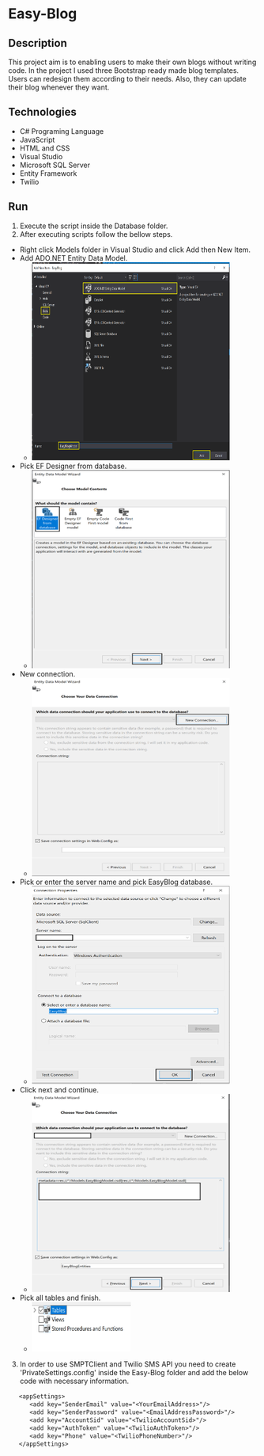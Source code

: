 # Easy-Blog

## Description

This project aim is to enabling users to make their own blogs without writing code.
In the project I used three Bootstrap ready made blog templates. Users can redesign 
them according to their needs. Also, they can update their blog whenever they want.

## Technologies

- C# Programing Language
- JavaScript
- HTML and CSS
- Visual Studio
- Microsoft SQL Server
- Entity Framework
- Twilio

## Run
1) Execute the script inside the Database folder.
2) After executing scripts follow the bellow steps.
* Right click Models folder in Visual Studio and click Add then New Item.
* Add ADO.NET Entity Data Model. 
    * <img src="img/1.png" width="400" height="400">
* Pick EF Designer from database.    
    * <img src="img/2.png" width="400" height="400">
* New connection.   
    * <img src="img/3.png" width="400" height="400">
* Pick or enter the server name and pick EasyBlog database.    
    * <img src="img/4.png" width="400" height="400">
* Click next and continue.    
    * <img src="img/5.png" width="400" height="400">
* Pick all tables and finish.
    * <img src="img/6.png" width="200" height="100">
3) In order to use SMPTClient and Twilio SMS API you need to create 'PrivateSettings.config' inside the Easy-Blog folder and add the below code with necessary information.
```
   <appSettings>
      <add key="SenderEmail" value="<YourEmailAddress>"/>
      <add key="SenderPassword" value="<EmailAddressPassword>"/>
      <add key="AccountSid" value="<TwilioAccountSid>"/>
      <add key="AuthToken" value="<TwilioAuthToken>"/>
      <add key="Phone" value="<TwilioPhoneNumber>"/>
   </appSettings>
```



